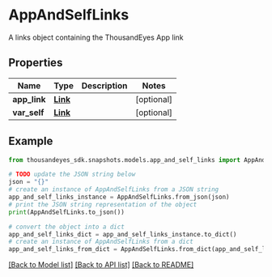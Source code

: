 # AppAndSelfLinks

A links object containing the ThousandEyes App link

## Properties

Name | Type | Description | Notes
------------ | ------------- | ------------- | -------------
**app_link** | [**Link**](Link.md) |  | [optional] 
**var_self** | [**Link**](Link.md) |  | [optional] 

## Example

```python
from thousandeyes_sdk.snapshots.models.app_and_self_links import AppAndSelfLinks

# TODO update the JSON string below
json = "{}"
# create an instance of AppAndSelfLinks from a JSON string
app_and_self_links_instance = AppAndSelfLinks.from_json(json)
# print the JSON string representation of the object
print(AppAndSelfLinks.to_json())

# convert the object into a dict
app_and_self_links_dict = app_and_self_links_instance.to_dict()
# create an instance of AppAndSelfLinks from a dict
app_and_self_links_from_dict = AppAndSelfLinks.from_dict(app_and_self_links_dict)
```
[[Back to Model list]](../README.md#documentation-for-models) [[Back to API list]](../README.md#documentation-for-api-endpoints) [[Back to README]](../README.md)


